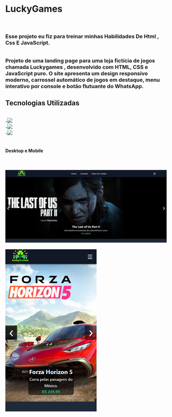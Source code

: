 <h1>LuckyGames</h1>
<br>
<h3>Esse projeto eu fiz para treinar minhas Habilidades De Html , Css E JavaScript.
<br>
<br>
<p>Projeto de uma landing page para uma loja fictícia de jogos chamada Luckygames , desenvolvido com HTML, CSS e JavaScript puro. O site apresenta um design responsivo moderno, carrossel automático de jogos em destaque, menu interativo por console e botão flutuante do WhatsApp.</p>

<h2>Tecnologias Utilizadas</h2>
<br>
-<img src="https://img.shields.io/badge/HTML5-E34F26?style=for-the-badge&logo=html5&logoColor=white">
<br>
-<img src="https://img.shields.io/badge/CSS3-1572B6?style=for-the-badge&logo=css3&logoColor=white">
<br>
-<img src="https://img.shields.io/badge/JavaScript-323330?style=for-the-badge&logo=javascript&logoColor=F7DF1E" />
<br>
<br>
<h4>Desktop e Mobile</h4>
<br>
<br>

<img src="https://github.com/luchs8/Lucky-Games/blob/main/img/LuckygamesDesktop.png" />
<br>
<br>
<img src="https://github.com/luchs8/Lucky-Games/blob/main/img/LuckyGamesMobile2.png"/>
